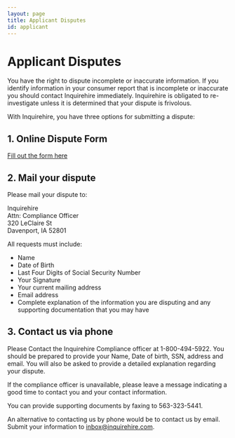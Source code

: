 ```yaml
---
layout: page
title: Applicant Disputes
id: applicant
---
```


# Applicant Disputes

You have the right to dispute incomplete or inaccurate information. If you identify information in your consumer report that is incomplete or inaccurate you should contact Inquirehire immediately. Inquirehire is obligated to re-investigate unless it is determined that your dispute is frivolous.

With Inquirehire, you have three options for submitting a dispute:

## 1. Online Dispute Form

[Fill out the form here](/dispute/applicant-form)


## 2. Mail your dispute
  
Please mail your dispute to:

Inquirehire  
Attn: Compliance Officer  
320 LeClaire St  
Davenport, IA 52801
  
All requests must include:

 - Name
 - Date of Birth
 - Last Four Digits of Social Security Number
 - Your Signature
 - Your current mailing address
 - Email address
 - Complete explanation of the information you are disputing and any supporting documentation that you may have


## 3. Contact us via phone

Please Contact the Inquirehire Compliance officer at 1-800-494-5922.  You should be prepared to provide your Name, Date of birth, SSN, address and email.  You will also be asked to provide a detailed explanation regarding your dispute.

If the compliance officer is unavailable, please leave a message indicating a good time to contact you and your contact information.

You can provide supporting documents by faxing to 563-323-5441.

An alternative to contacting us by phone would be to contact us by email.  Submit your information to inbox@inquirehire.com.